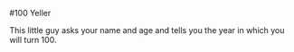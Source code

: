 #100 Yeller

This little guy asks your name and age and tells you the year in which you will turn 100. 
